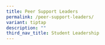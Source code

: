 ```yaml
---
title: Peer Support Leaders
permalink: /peer-support-leaders/
variant: tiptap
description: ""
third_nav_title: Student Leadership
---
```

<p></p>